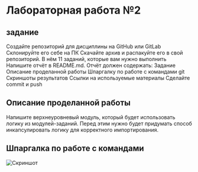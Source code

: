  # Лабораторная работа №2
 ## задание
 Создайте репозиторий для дисциплины на GitHub или GitLab
Склонируйте его себе на ПК
Скачайте архив и распакуйте его в свой репозиторий. В нём 11 заданий, которые вам нужно выполнить
Напишите отчёт в README.md. Отчёт должен содержать:
Задание
Описание проделанной работы
Шпаргалку по работе с командами git
Скриншоты результатов
Ссылки на используемые материалы
Сделайте commit и push
## Описание проделанной работы 
Напишите верхнеуровневый модуль, который будет использовать логику из модулей-заданий. Перед этим нужно будет придумать способ инкапсулировать логику для корректного импортирования.
## Шпаргалка по работе с командами
![Скриншот](main/lab2/screenshot_task.png)
